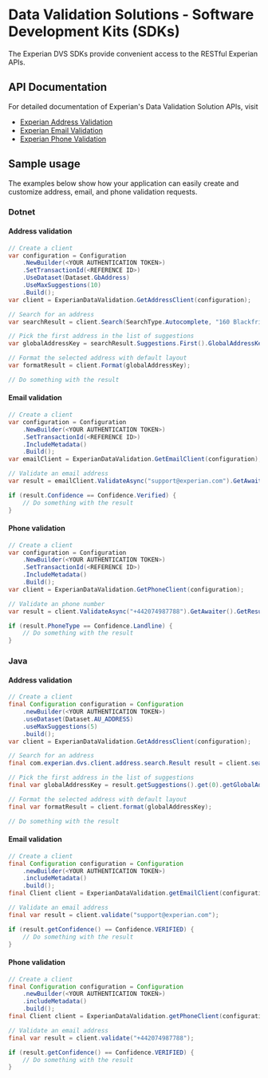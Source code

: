 # Data Validation Solutions - Software Development Kits (SDKs)

The Experian DVS SDKs provide convenient access to the RESTful Experian APIs.

## API Documentation

For detailed documentation of Experian's Data Validation Solution APIs, visit

- [Experian Address Validation](https://docs.experianaperture.io/address-validation/experian-address-validation/)
- [Experian Email Validation](https://docs.experianaperture.io/email-validation/experian-email-validation-v2)
- [Experian Phone Validation](https://docs.experianaperture.io/phone-validation/experian-phone-validation)

## Sample usage

The examples below show how your application can easily create and customize address, email, and phone validation requests.

### Dotnet

#### Address validation
```csharp
// Create a client
var configuration = Configuration
    .NewBuilder(<YOUR AUTHENTICATION TOKEN>)
    .SetTransactionId(<REFERENCE ID>)
    .UseDataset(Dataset.GbAddress)
    .UseMaxSuggestions(10)
    .Build();
var client = ExperianDataValidation.GetAddressClient(configuration);

// Search for an address
var searchResult = client.Search(SearchType.Autocomplete, "160 Blackfriars Rd");

// Pick the first address in the list of suggestions
var globalAddressKey = searchResult.Suggestions.First().GlobalAddressKey;

// Format the selected address with default layout
var formatResult = client.Format(globalAddressKey);

// Do something with the result
```

#### Email validation
```csharp
// Create a client
var configuration = Configuration
    .NewBuilder(<YOUR AUTHENTICATION TOKEN>)
    .SetTransactionId(<REFERENCE ID>)
    .IncludeMetadata()
    .Build();
var emailClient = ExperianDataValidation.GetEmailClient(configuration);

// Validate an email address
var result = emailClient.ValidateAsync("support@experian.com").GetAwaiter().GetResult();

if (result.Confidence == Confidence.Verified) {
    // Do something with the result
}
```

#### Phone validation
```csharp
// Create a client
var configuration = Configuration
    .NewBuilder(<YOUR AUTHENTICATION TOKEN>)
    .SetTransactionId(<REFERENCE ID>)
    .IncludeMetadata()
    .Build();
var client = ExperianDataValidation.GetPhoneClient(configuration);

// Validate an phone number
var result = client.ValidateAsync("+442074987788").GetAwaiter().GetResult();

if (result.PhoneType == Confidence.Landline) {
    // Do something with the result
}
```

### Java

#### Address validation
```java
// Create a client
final Configuration configuration = Configuration
    .newBuilder(<YOUR AUTHENTICATION TOKEN>)
    .useDataset(Dataset.AU_ADDRESS)
    .useMaxSuggestions(5)
    .build();
var client = ExperianDataValidation.GetAddressClient(configuration);

// Search for an address
final com.experian.dvs.client.address.search.Result result = client.search(SearchType.SINGLELINE, "56 Queens R");

// Pick the first address in the list of suggestions
final var globalAddressKey = result.getSuggestions().get(0).getGlobalAddressKey();

// Format the selected address with default layout
final var formatResult = client.format(globalAddressKey);

// Do something with the result
```

#### Email validation
```java
// Create a client
final Configuration configuration = Configuration
    .newBuilder(<YOUR AUTHENTICATION TOKEN>)
    .includeMetadata()
    .build();
final Client client = ExperianDataValidation.getEmailClient(configuration);

// Validate an email address
final var result = client.validate("support@experian.com");

if (result.getConfidence() == Confidence.VERIFIED) {
    // Do something with the result
}
```

#### Phone validation
```java
// Create a client
final Configuration configuration = Configuration
    .newBuilder(<YOUR AUTHENTICATION TOKEN>)
    .includeMetadata()
    .build();
final Client client = ExperianDataValidation.getPhoneClient(configuration);

// Validate an email address
final var result = client.validate("+442074987788");

if (result.getConfidence() == Confidence.VERIFIED) {
    // Do something with the result
}
```